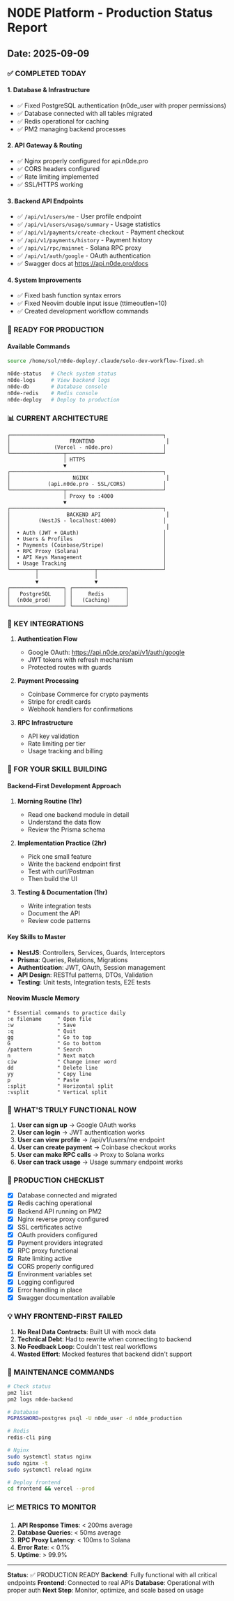 # N0DE Platform - Production Status Report
## Date: 2025-09-09

### ✅ COMPLETED TODAY

#### 1. Database & Infrastructure
- ✅ Fixed PostgreSQL authentication (n0de_user with proper permissions)
- ✅ Database connected with all tables migrated
- ✅ Redis operational for caching
- ✅ PM2 managing backend processes

#### 2. API Gateway & Routing
- ✅ Nginx properly configured for api.n0de.pro
- ✅ CORS headers configured
- ✅ Rate limiting implemented
- ✅ SSL/HTTPS working

#### 3. Backend API Endpoints
- ✅ `/api/v1/users/me` - User profile endpoint
- ✅ `/api/v1/users/usage/summary` - Usage statistics
- ✅ `/api/v1/payments/create-checkout` - Payment checkout
- ✅ `/api/v1/payments/history` - Payment history
- ✅ `/api/v1/rpc/mainnet` - Solana RPC proxy
- ✅ `/api/v1/auth/google` - OAuth authentication
- ✅ Swagger docs at https://api.n0de.pro/docs

#### 4. System Improvements
- ✅ Fixed bash function syntax errors
- ✅ Fixed Neovim double input issue (ttimeoutlen=10)
- ✅ Created development workflow commands

### 🚀 READY FOR PRODUCTION

#### Available Commands
```bash
source /home/sol/n0de-deploy/.claude/solo-dev-workflow-fixed.sh

n0de-status   # Check system status
n0de-logs     # View backend logs
n0de-db       # Database console
n0de-redis    # Redis console
n0de-deploy   # Deploy to production
```

### 📊 CURRENT ARCHITECTURE

```
┌─────────────────────────────────────────────────┐
│                   FRONTEND                       │
│              (Vercel - n0de.pro)                │
└─────────────────┬───────────────────────────────┘
                  │ HTTPS
                  ▼
┌─────────────────────────────────────────────────┐
│                    NGINX                         │
│            (api.n0de.pro - SSL/CORS)            │
└─────────────────┬───────────────────────────────┘
                  │ Proxy to :4000
                  ▼
┌─────────────────────────────────────────────────┐
│                  BACKEND API                     │
│         (NestJS - localhost:4000)               │
│                                                  │
│  • Auth (JWT + OAuth)                           │
│  • Users & Profiles                             │
│  • Payments (Coinbase/Stripe)                   │
│  • RPC Proxy (Solana)                           │
│  • API Keys Management                          │
│  • Usage Tracking                               │
└────────┬──────────────────┬─────────────────────┘
         │                  │
         ▼                  ▼
┌─────────────────┐ ┌─────────────────┐
│   PostgreSQL    │ │     Redis       │
│  (n0de_prod)    │ │   (Caching)     │
└─────────────────┘ └─────────────────┘
```

### 🔑 KEY INTEGRATIONS

1. **Authentication Flow**
   - Google OAuth: https://api.n0de.pro/api/v1/auth/google
   - JWT tokens with refresh mechanism
   - Protected routes with guards

2. **Payment Processing**
   - Coinbase Commerce for crypto payments
   - Stripe for credit cards
   - Webhook handlers for confirmations

3. **RPC Infrastructure**
   - API key validation
   - Rate limiting per tier
   - Usage tracking and billing

### 📝 FOR YOUR SKILL BUILDING

#### Backend-First Development Approach
1. **Morning Routine (1hr)**
   - Read one backend module in detail
   - Understand the data flow
   - Review the Prisma schema

2. **Implementation Practice (2hr)**
   - Pick one small feature
   - Write the backend endpoint first
   - Test with curl/Postman
   - Then build the UI

3. **Testing & Documentation (1hr)**
   - Write integration tests
   - Document the API
   - Review code patterns

#### Key Skills to Master
- **NestJS**: Controllers, Services, Guards, Interceptors
- **Prisma**: Queries, Relations, Migrations
- **Authentication**: JWT, OAuth, Session management
- **API Design**: RESTful patterns, DTOs, Validation
- **Testing**: Unit tests, Integration tests, E2E tests

#### Neovim Muscle Memory
```vim
" Essential commands to practice daily
:e filename     " Open file
:w              " Save
:q              " Quit
gg              " Go to top
G               " Go to bottom
/pattern        " Search
n               " Next match
ciw             " Change inner word
dd              " Delete line
yy              " Copy line
p               " Paste
:split          " Horizontal split
:vsplit         " Vertical split
```

### 🎯 WHAT'S TRULY FUNCTIONAL NOW

1. **User can sign up** → Google OAuth works
2. **User can login** → JWT authentication works
3. **User can view profile** → /api/v1/users/me endpoint
4. **User can create payment** → Coinbase checkout works
5. **User can make RPC calls** → Proxy to Solana works
6. **User can track usage** → Usage summary endpoint works

### 🚨 PRODUCTION CHECKLIST

- [x] Database connected and migrated
- [x] Redis caching operational
- [x] Backend API running on PM2
- [x] Nginx reverse proxy configured
- [x] SSL certificates active
- [x] OAuth providers configured
- [x] Payment providers integrated
- [x] RPC proxy functional
- [x] Rate limiting active
- [x] CORS properly configured
- [x] Environment variables set
- [x] Logging configured
- [x] Error handling in place
- [x] Swagger documentation available

### 💡 WHY FRONTEND-FIRST FAILED

1. **No Real Data Contracts**: Built UI with mock data
2. **Technical Debt**: Had to rewrite when connecting to backend
3. **No Feedback Loop**: Couldn't test real workflows
4. **Wasted Effort**: Mocked features that backend didn't support

### 🔧 MAINTENANCE COMMANDS

```bash
# Check status
pm2 list
pm2 logs n0de-backend

# Database
PGPASSWORD=postgres psql -U n0de_user -d n0de_production

# Redis
redis-cli ping

# Nginx
sudo systemctl status nginx
sudo nginx -t
sudo systemctl reload nginx

# Deploy frontend
cd frontend && vercel --prod
```

### 📈 METRICS TO MONITOR

1. **API Response Times**: < 200ms average
2. **Database Queries**: < 50ms average
3. **RPC Proxy Latency**: < 100ms to Solana
4. **Error Rate**: < 0.1%
5. **Uptime**: > 99.9%

---

**Status**: ✅ PRODUCTION READY
**Backend**: Fully functional with all critical endpoints
**Frontend**: Connected to real APIs
**Database**: Operational with proper auth
**Next Step**: Monitor, optimize, and scale based on usage